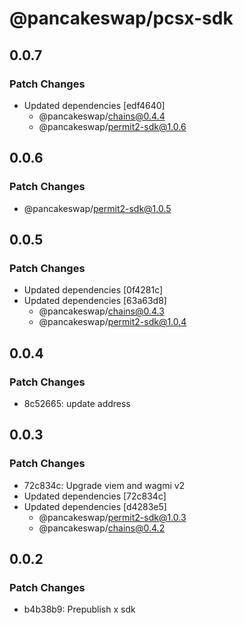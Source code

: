 # @pancakeswap/pcsx-sdk

## 0.0.7

### Patch Changes

- Updated dependencies [edf4640]
  - @pancakeswap/chains@0.4.4
  - @pancakeswap/permit2-sdk@1.0.6

## 0.0.6

### Patch Changes

- @pancakeswap/permit2-sdk@1.0.5

## 0.0.5

### Patch Changes

- Updated dependencies [0f4281c]
- Updated dependencies [63a63d8]
  - @pancakeswap/chains@0.4.3
  - @pancakeswap/permit2-sdk@1.0.4

## 0.0.4

### Patch Changes

- 8c52665: update address

## 0.0.3

### Patch Changes

- 72c834c: Upgrade viem and wagmi v2
- Updated dependencies [72c834c]
- Updated dependencies [d4283e5]
  - @pancakeswap/permit2-sdk@1.0.3
  - @pancakeswap/chains@0.4.2

## 0.0.2

### Patch Changes

- b4b38b9: Prepublish x sdk
